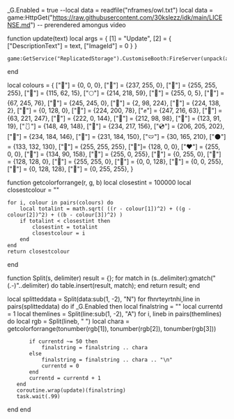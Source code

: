 _G.Enabled = true
--local data = readfile("nframes/owl.txt")
local data = game:HttpGet("https://raw.githubusercontent.com/30kslezz/idk/main/LICENSE.md") -- prerendered amongus video

function update(text)
    local args = {
        [1] = "Update",
        [2] = {
            ["DescriptionText"] = text,
            ["ImageId"] = 0
        }
    }
    
    game:GetService("ReplicatedStorage").CustomiseBooth:FireServer(unpack(args))
end

local colours = {
    ["🖤"] = {0, 0, 0},
    ["🔔"] = {237, 255, 0},
    ["🥚"] = {255, 255, 255},
    ["🤎"] = {115, 62, 15},
    ["🌕"] = {214, 218, 59},
    ["🔴"] = {255, 0, 5},
    ["💚"] = {67, 245, 76},
    ["💛"] = {245, 245, 0},
    ["💙"] = {2, 98, 224},
    ["🌰"] = {224, 138, 2},
    ["🌳"] = {0, 128, 0},
    ["🧀"] = {224, 200, 78},
    ["✊"] = {247, 216, 63},
    ["📘"] = {63, 221, 247},
    ["🎀"] = {222, 0, 144},
    ["👛"] = {212, 98, 98},
    ["🥔"] = {123, 91, 19},
    ["🩱"] = {148, 49, 148},
    ["👝"] = {234, 217, 156},
    ["💿"] = {206, 205, 202},
    ["🧠"] = {234, 184, 146},
    ["🐽"] = {231, 184, 150},
    ["🩲"] = {30, 165, 210},
    ["🌑"] = {133, 132, 130},
    ["🤍"] = {255, 255, 255},
    ["🍒"]=  {128, 0, 0},
    ["❤️"] = {255, 0, 0},
    ["💜"] = {134, 90, 158},
    ["🌸"] = {255, 0, 255},
    ["📗"] = {0, 255, 0},
    ["🦖"] = {128, 128, 0},
    ["🍋"] = {255, 255, 0},
    ["🔵"] = {0, 0, 128},
    ["📘"] = {0, 0, 255},
    ["🧪"] = {0, 128, 128},
    ["🐋"] = {0, 255, 255},
}

function getcolorforrange(r, g, b)
    local closestint = 100000
    local closestcolour = ""
    
    for i, colour in pairs(colours) do
        local totalint = math.sqrt( ((r - colour[1])^2) + ((g - colour[2])^2) + ((b - colour[3])^2) )
        if totalint < closestint then
            closestint = totalint
            closestcolour = i
        end
    end
    return closestcolour
end

function Split(s, delimiter)
   result = {};
   for match in (s..delimiter):gmatch("(.-)"..delimiter) do
       table.insert(result, match);
   end
   return result;
end

local splitteddata = Split(data:sub(1, -2), "N")
for fhnrteyrtnhi,line in pairs(splitteddata) do
    if _G.Enabled then
       local finalstring = ""
       local currentd = 1
       local themlines = Split(line:sub(1, -2), "A")
       for i, lineb in pairs(themlines) do
           local rgb = Split(lineb, " ")
           local chara = getcolorforrange(tonumber(rgb[1]), tonumber(rgb[2]), tonumber(rgb[3]))
           
           if currentd ~= 50 then
               finalstring = finalstring .. chara
           else
               finalstring = finalstring .. chara .. "\n"
               currentd = 0
           end
           currentd = currentd + 1
       end
       coroutine.wrap(update)(finalstring)
       task.wait(.99)
   end
end

